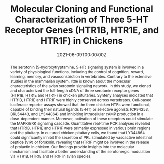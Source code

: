 ---
abstract: The serotonin (5-hydroxytryptamine, 5-HT) signaling system is involved in a variety of physiological functions, including the control of cognition, reward, learning, memory, and vasoconstriction in vertebrates. Contrary to the extensive studies in the mammalian system, little is known about the molecular characteristics of the avian serotonin signaling network. In this study, we cloned and characterized the full-length cDNA of three serotonin receptor genes (HTR1B, HTR1E and HTR1F) in chicken pituitaries. Synteny analyses indicated that HTR1B, HTR1E and HTR1F were highly conserved across vertebrates. Cell-based luciferase reporter assays showed that the three chicken HTRs were functional, capable of binding their natural ligands (5-HT) or selective agonists (CP94253, BRL54443, and LY344864) and inhibiting intracellular cAMP production in a dose-dependent manner. Moreover, activation of these receptors could stimulate the MAPK/ERK signaling cascade. Quantitative real-time PCR analyses revealed that HTR1B, HTR1E and HTR1F were primarily expressed in various brain regions and the pituitary. In cultured chicken pituitary cells, we found that LY344864 could significantly inhibit the secretion of PRL stimulated by vasoactive intestinal peptide (VIP) or forskolin, revealing that HTR1F might be involved in the release of prolactin in chicken. Our findings provide insights into the molecular mechanism and facilitate a better understanding of the serotonergic modulation via HTR1B, HTR1E and HTR1F in avian species.
authors:
-  Caiyun Sun
-  Yang Qiu
-  Qin Ren
-  Xiao Zhang
-  Baolong Cao
-  Yi Zou
-  Juan Li
-  Jiannan Zhang
-  Yajun Wang
date: "2021-06-09T00:00:00Z"
doi: "https://doi.org/10.3390/genes12060891"
featured: false
image:
  caption:
  focal_point: ""
  preview_only: false
projects: []
publication: Genes
publication_short: ""
publication_types:
- "2"
publishDate: "2021-06-09T00:00:00Z"
#slides: example
summary: In summary, the full-length cDNA of the three chicken 5-HT receptor genes (HTR1B, HTR1E, and HTR1F) were first reported in the present study. Sequence alignment showed that the three genes showed high sequence identity with their counterparts in other vertebrates. Moreover, synteny analysis revealed that HTR1B, HTR1E, and HTR1F are highly conserved among vertebrates and supported previous findings that chicken receptors are orthologous to the known receptor groups. Functional studies demonstrated that HTR1B, HTR1E, and HTR1F are functional and responsive to 5-HT and various selective agonists CP94253, BRL54443 and LY344864, respectively. Together with the enriched expression of the three receptors in the pituitary, the observation that LY344864 can partially inhibit PRL secretion in cultured chicken pituitary cells suggest that HTR1F is likely involved in regulating the release of the chicken pituitary PRL. Our findings represent the first key step in establishing the molecular basis for the better understanding of the serotonergic modulation network in avian species.
#tags:
title: "Molecular Cloning and Functional Characterization of Three 5-HT Receptor Genes (HTR1B, HTR1E, and HTR1F) in Chickens"
#url_code: ""
#url_dataset: ""
url_pdf:
#url_poster: ""
#url_project: ""
#url_slides: ""
#url_source: ""
#url_video: ""
---